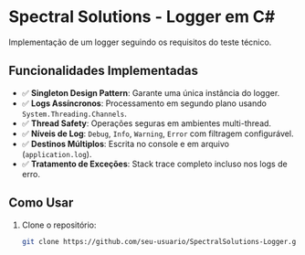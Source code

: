 ﻿# Spectral Solutions - Logger em C#

Implementação de um logger seguindo os requisitos do teste técnico.

## Funcionalidades Implementadas
- ✅ **Singleton Design Pattern**: Garante uma única instância do logger.
- ✅ **Logs Assíncronos**: Processamento em segundo plano usando `System.Threading.Channels`.
- ✅ **Thread Safety**: Operações seguras em ambientes multi-thread.
- ✅ **Níveis de Log**: `Debug`, `Info`, `Warning`, `Error` com filtragem configurável.
- ✅ **Destinos Múltiplos**: Escrita no console e em arquivo (`application.log`).
- ✅ **Tratamento de Exceções**: Stack trace completo incluso nos logs de erro.

## Como Usar
1. Clone o repositório:
   ```bash
   git clone https://github.com/seu-usuario/SpectralSolutions-Logger.git